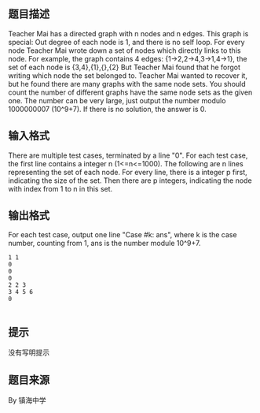 


## 题目描述
Teacher Mai has a directed graph with n nodes and n edges. This graph is special: Out degree of each node is 1, and there is no self loop.
For every node Teacher Mai wrote down a set of nodes which directly links to this node.
For example, the graph contains 4 edges: {1->2,2->4,3->1,4->1}, the set of each node is {3,4},{1},{},{2}
But Teacher Mai found that he forgot writing which node the set belonged to.
Teacher Mai wanted to recover it, but he found there are many graphs with the same node sets.
You should count the number of different graphs have the same node sets as the given one.
The number can be very large, just output the number modulo 1000000007 (10^9+7).
If there is no solution, the answer is 0.
## 输入格式
There are multiple test cases, terminated by a line "0".
For each test case, the first line contains a integer n (1<=n<=1000).
The following are n lines representing the set of each node. For every line, there is a integer p first, indicating the size of the set. Then there are p integers, indicating the node with index from 1 to n in this set.
## 输出格式
For each test case, output one line "Case #k: ans", where k is the case number, counting from 1, ans is the number module 10^9+7.

```input16
1 1
0
0
0
2 2 3
3 4 5 6
0

```

```output1Case #1: 38
```

## 提示
没有写明提示
## 题目来源
By 镇海中学


